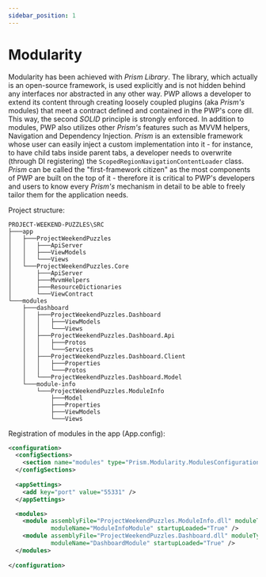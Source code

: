 ```yaml
---
sidebar_position: 1
---
```


# Modularity

Modularity has been achieved with *Prism Library*. The library, which actually is an open-source framework, is used explicitly and is not hidden behind any interfaces nor abstracted in any other way. PWP allows a developer to extend its content through creating loosely coupled plugins (aka *Prism's* modules) that meet a contract defined and contained in the PWP's core dll. This way, the second *SOLID* principle is strongly enforced. In addition to modules, PWP also utilizes other *Prism's* features such as MVVM helpers, Navigation and Dependency Injection. *Prism* is an extensible framework whose user can easily inject a custom implementation into it - for instance, to have child tabs inside parent tabs, a developer needs to overwrite (through DI registering) the `ScopedRegionNavigationContentLoader` class. *Prism* can be called the "first-framework citizen" as the most components of PWP are built on the top of it - therefore it is critical to PWP's developers and users to know every *Prism's* mechanism in detail to be able to freely tailor them for the application needs.

Project structure:
```
PROJECT-WEEKEND-PUZZLES\SRC
├───app
│   ├───ProjectWeekendPuzzles
│   │   ├───ApiServer
│   │   ├───ViewModels
│   │   └───Views
│   └───ProjectWeekendPuzzles.Core
│       ├───ApiServer
│       ├───MvvmHelpers
│       ├───ResourceDictionaries
│       └───ViewContract
└───modules
    ├───dashboard
    │   ├───ProjectWeekendPuzzles.Dashboard
    │   │   ├───ViewModels
    │   │   └───Views
    │   ├───ProjectWeekendPuzzles.Dashboard.Api
    │   │   ├───Protos
    │   │   └───Services
    │   ├───ProjectWeekendPuzzles.Dashboard.Client
    │   │   ├───Properties
    │   │   └───Protos
    │   └───ProjectWeekendPuzzles.Dashboard.Model
    └───module-info
        └───ProjectWeekendPuzzles.ModuleInfo
            ├───Model
            ├───Properties
            ├───ViewModels
            └───Views
```
Registration of modules in the app (App.config):
```xml
<configuration>
  <configSections>
    <section name="modules" type="Prism.Modularity.ModulesConfigurationSection, Prism.Wpf" />
  </configSections>
  
  <appSettings>
    <add key="port" value="55331" />
  </appSettings>

  <modules>
    <module assemblyFile="ProjectWeekendPuzzles.ModuleInfo.dll" moduleType="ProjectWeekendPuzzles.ModuleInfo.ModuleInfoModule, ProjectWeekendPuzzles.ModuleInfo, Version=1.0.0.0, Culture=neutral, PublicKeyToken=null"
            moduleName="ModuleInfoModule" startupLoaded="True" />
    <module assemblyFile="ProjectWeekendPuzzles.Dashboard.dll" moduleType="ProjectWeekendPuzzles.Dashboard.DashboardModule, ProjectWeekendPuzzles.Dashboard, Version=1.0.0.0, Culture=neutral, PublicKeyToken=null"
            moduleName="DashboardModule" startupLoaded="True" />
  </modules>
  
</configuration>
```